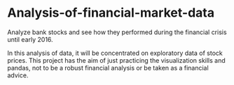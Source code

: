 # Analysis-of-financial-market-data
Analyze bank stocks and see how they performed during the financial crisis until early 2016.

In this analysis of data, it will be concentrated on exploratory data of stock prices. This project has the aim of just practicing the visualization skills and pandas, not to be a robust financial analysis or be taken as a financial advice.

